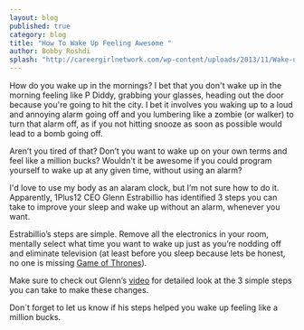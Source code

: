 ```yaml
---
layout: blog
published: true
category: blog
title: "How To Wake Up Feeling Awesome "
author: Bobby Roshdi
splash: "http://careergirlnetwork.com/wp-content/uploads/2013/11/Wake-up.jpg"
---
```


How do you wake up in the mornings? I bet that you don't wake up in the morning feeling like P Diddy, grabbing your glasses, heading out the door because you're going to hit the city. I bet it involves you waking up to a loud and annoying alarm going off and you lumbering like a zombie (or walker) to turn that alarm off, as if you not hitting snooze as soon as possible would lead to a bomb going off.

Aren’t you tired of that? Don’t you want to wake up on your own terms and feel like a million bucks? Wouldn't it be awesome if you could program yourself to wake up at any given time, without using an alarm?

I'd love to use my body as an alaram clock, but I’m not sure how to do it. Apparently, 1Plus12 CEO Glenn Estrabillio has identified 3 steps you can take to improve your sleep and wake up without an alarm, whenever you want.

Estrabillio’s steps are simple. Remove all the electronics in your room, mentally select what time you want to wake up just as you’re nodding off and eliminate television (at least before you sleep because lets be honest, no one is missing [Game of Thrones](http://yourlegacy.co/Hodor-Bran-Stark-YL-Interview/#.UzmP6dx0UUs)).

Make sure to check out Glenn’s [video](https://cr138.infusionsoft.com/app/linkClick/1581/1f555dadf79a4c47/25757/4603ca901b97ae85) for  detailed look at the 3 simple steps you can take to make these changes. 

Don`t forget to let us know if his steps helped you wake up feeling like a million bucks.